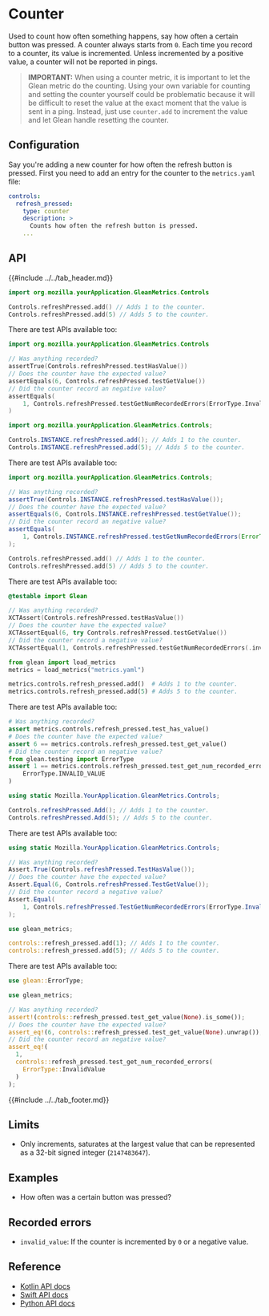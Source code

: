# Counter

Used to count how often something happens, say how often a certain button was pressed.
A counter always starts from `0`.
Each time you record to a counter, its value is incremented.
Unless incremented by a positive value, a counter will not be reported in pings.

> **IMPORTANT:** When using a counter metric, it is important to let the Glean metric do the counting. Using your own variable for counting and setting the counter yourself could be problematic because it will be difficult to reset the value at the exact moment that the value is sent in a ping. Instead, just use `counter.add` to increment the value and let Glean handle resetting the counter.

## Configuration

Say you're adding a new counter for how often the refresh button is pressed. First you need to add an entry for the counter to the `metrics.yaml` file:

```YAML
controls:
  refresh_pressed:
    type: counter
    description: >
      Counts how often the refresh button is pressed.
    ...
```

## API

{{#include ../../tab_header.md}}

<div data-lang="Kotlin" class="tab">

```Kotlin
import org.mozilla.yourApplication.GleanMetrics.Controls

Controls.refreshPressed.add() // Adds 1 to the counter.
Controls.refreshPressed.add(5) // Adds 5 to the counter.
```

There are test APIs available too:

```Kotlin
import org.mozilla.yourApplication.GleanMetrics.Controls

// Was anything recorded?
assertTrue(Controls.refreshPressed.testHasValue())
// Does the counter have the expected value?
assertEquals(6, Controls.refreshPressed.testGetValue())
// Did the counter record an negative value?
assertEquals(
    1, Controls.refreshPressed.testGetNumRecordedErrors(ErrorType.InvalidValue)
)
```

</div>

<div data-lang="Java" class="tab">

```Java
import org.mozilla.yourApplication.GleanMetrics.Controls;

Controls.INSTANCE.refreshPressed.add(); // Adds 1 to the counter.
Controls.INSTANCE.refreshPressed.add(5); // Adds 5 to the counter.
```

There are test APIs available too:

```Java
import org.mozilla.yourApplication.GleanMetrics.Controls;

// Was anything recorded?
assertTrue(Controls.INSTANCE.refreshPressed.testHasValue());
// Does the counter have the expected value?
assertEquals(6, Controls.INSTANCE.refreshPressed.testGetValue());
// Did the counter record an negative value?
assertEquals(
    1, Controls.INSTANCE.refreshPressed.testGetNumRecordedErrors(ErrorType.InvalidValue)
);
```

</div>

<div data-lang="Swift" class="tab">

```Swift
Controls.refreshPressed.add() // Adds 1 to the counter.
Controls.refreshPressed.add(5) // Adds 5 to the counter.
```

There are test APIs available too:

```Swift
@testable import Glean

// Was anything recorded?
XCTAssert(Controls.refreshPressed.testHasValue())
// Does the counter have the expected value?
XCTAssertEqual(6, try Controls.refreshPressed.testGetValue())
// Did the counter record a negative value?
XCTAssertEqual(1, Controls.refreshPressed.testGetNumRecordedErrors(.invalidValue))
```

</div>

<div data-lang="Python" class="tab">

```Python
from glean import load_metrics
metrics = load_metrics("metrics.yaml")

metrics.controls.refresh_pressed.add()  # Adds 1 to the counter.
metrics.controls.refresh_pressed.add(5) # Adds 5 to the counter.
```

There are test APIs available too:

```Python
# Was anything recorded?
assert metrics.controls.refresh_pressed.test_has_value()
# Does the counter have the expected value?
assert 6 == metrics.controls.refresh_pressed.test_get_value()
# Did the counter record an negative value?
from glean.testing import ErrorType
assert 1 == metrics.controls.refresh_pressed.test_get_num_recorded_errors(
    ErrorType.INVALID_VALUE
)
```

</div>

<div data-lang="C#" class="tab">

```C#
using static Mozilla.YourApplication.GleanMetrics.Controls;

Controls.refreshPressed.Add(); // Adds 1 to the counter.
Controls.refreshPressed.Add(5); // Adds 5 to the counter.
```

There are test APIs available too:

```C#
using static Mozilla.YourApplication.GleanMetrics.Controls;

// Was anything recorded?
Assert.True(Controls.refreshPressed.TestHasValue());
// Does the counter have the expected value?
Assert.Equal(6, Controls.refreshPressed.TestGetValue());
// Did the counter record a negative value?
Assert.Equal(
    1, Controls.refreshPressed.TestGetNumRecordedErrors(ErrorType.InvalidValue)
);
```

</div>

<div data-lang="Rust" class="tab">

```rust
use glean_metrics;

controls::refresh_pressed.add(1); // Adds 1 to the counter.
controls::refresh_pressed.add(5); // Adds 5 to the counter.
```

There are test APIs available too:

```rust
use glean::ErrorType;

use glean_metrics;

// Was anything recorded?
assert!(controls::refresh_pressed.test_get_value(None).is_some());
// Does the counter have the expected value?
assert_eq!(6, controls::refresh_pressed.test_get_value(None).unwrap());
// Did the counter record an negative value?
assert_eq!(
  1,
  controls::refresh_pressed.test_get_num_recorded_errors(
    ErrorType::InvalidValue
  )
);
```

</div>

{{#include ../../tab_footer.md}}

## Limits

* Only increments, saturates at the largest value that can be represented as a 32-bit signed integer (`2147483647`).

## Examples

* How often was a certain button was pressed?

## Recorded errors

* `invalid_value`: If the counter is incremented by `0` or a negative value.

## Reference

* [Kotlin API docs](../../../javadoc/glean/mozilla.telemetry.glean.private/-counter-metric-type/index.html)
* [Swift API docs](../../../swift/Classes/CounterMetricType.html)
* [Python API docs](../../../python/glean/metrics/counter.html)
